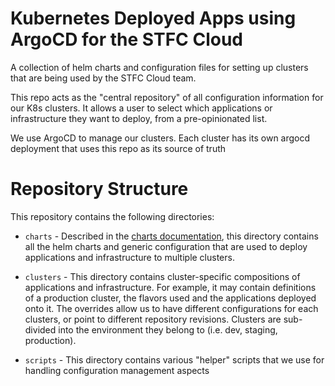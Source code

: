 # Kubernetes Deployed Apps using ArgoCD for the STFC Cloud 

A collection of helm charts and configuration files for setting up clusters that are being used by the STFC Cloud team. 

This repo acts as the "central repository" of all configuration information for our K8s clusters. It allows a user to select which applications or infrastructure they want to deploy, from a pre-opinionated list.

We use ArgoCD to manage our clusters. Each cluster has its own argocd deployment that uses this repo as its source of truth

# Repository Structure

This repository contains the following directories:

- `charts` - Described in the [charts documentation](docs/charts.md), this directory contains all the helm charts and generic configuration that are used to deploy applications and infrastructure to multiple clusters.

- `clusters` - This directory contains cluster-specific compositions of applications and infrastructure. For example, it may contain definitions of a production cluster, the flavors used and the applications deployed onto it. The overrides allow us to have different configurations for each clusters, or point to different repository revisions. Clusters are sub-divided into the environment they belong to (i.e. dev, staging, production).

- `scripts` - This directory contains various "helper" scripts that we use for handling configuration management aspects
